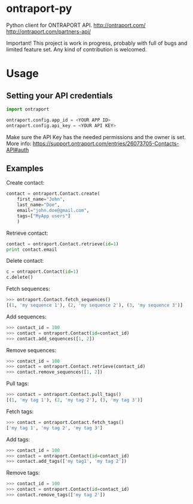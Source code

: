 ontraport-py
============

Python client for ONTRAPORT API.
http://ontraport.com/
http://ontraport.com/partners-api/

Important! This project is work in progress, probably with full of bugs and limited feature set.
Any kind of contribution is welcomed.


Usage
=====

Setting your API credentials
----------------------------
```python
import ontraport

ontraport.config.app_id = <YOUR APP ID>
ontraport.config.api_key = <YOUR API KEY>
```

Make sure the API Key has the needed permissions and the owner is set.
More info: https://support.ontraport.com/entries/26073705-Contacts-API#auth

Examples
--------
Create contact:

```python
contact = ontraport.Contact.create(
    first_name="John",
    last_name="Doe",
    email="john.doe@gmail.com",
    tags=["MyApp users"]
    )
```

Retrieve contact:

```python
contact = ontraport.Contact.retrieve(id=1)
print contact.email
```

Delete contact:

```python
c = ontraport.Contact(id=1)
c.delete()
```

Fetch sequences:

```python
>>> ontraport.Contact.fetch_sequences()
[(1, 'my sequence 1'), (2, 'my sequence 2'), (3, 'my sequence 3')]
```

Add sequences:

```python
>>> contact_id = 100
>>> contact = ontraport.Contact(id=contact_id)
>>> contact.add_sequences([1, 2])
```

Remove sequences:

```python
>>> contact_id = 100
>>> contact = ontraport.Contact.retrieve(contact_id)
>>> contact.remove_sequences([1, 2])
```

Pull tags:

```python
>>> contact = ontraport.Contact.pull_tags()
[(1, 'my tag 1'), (2, 'my tag 2'), (3, 'my tag 3')]
```

Fetch tags:

```python
>>> contact = ontraport.Contact.fetch_tags()
['my tag 1', 'my tag 2', 'my tag 3']
```

Add tags:

```python
>>> contact_id = 100
>>> contact = ontraport.Contact(id=contact_id)
>>> contact.add_tags(['my tag1', 'my tag 2'])
```

Remove tags:

```python
>>> contact_id = 100
>>> contact = ontraport.Contact(id=contact_id)
>>> contact.remove_tags(['my tag 2'])
```
